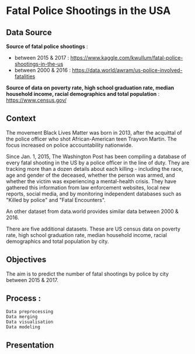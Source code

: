 # Fatal Police Shootings in the USA

## Data Source

__Source of fatal police shootings__ :
* between 2015 & 2017 : https://www.kaggle.com/kwullum/fatal-police-shootings-in-the-us
* between 2000 & 2016 : https://data.world/awram/us-police-involved-fatalities

__Source of data on poverty rate, high school graduation rate, median household income, racial demographics and total population__ : https://www.census.gov/


## Context

The movement Black Lives Matter was born in 2013, after the acquittal of the police officer who shot African-American teen Trayvon Martin. The focus increased on police accountability nationwide. 

Since Jan. 1, 2015, The Washington Post has been compiling a database of every fatal shooting in the US by a police officer in the line of duty. They are tracking more than a dozen details about each killing - including the race, age and gender of the deceased, whether the person was armed, and whether the victim was experiencing a mental-health crisis. They have gathered this information from law enforcement websites, local new reports, social media, and by monitoring independent databases such as "Killed by police" and "Fatal Encounters". 

An other dataset from data.world provides similar data between 2000 & 2016. 

There are five additional datasets. These are US census data on poverty rate, high school graduation rate, median household income, racial demographics and total population by city. 

## Objectives

The aim is to predict the number of fatal shootings by police by city between 2015 & 2017.

## Process :

    Data preprocessing
    Data merging
    Data visualisation
    Data modeling

## Presentation

